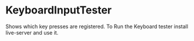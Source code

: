 # KeyboardInputTester
Shows which key presses are registered.
To Run the Keyboard tester install live-server and use it.
